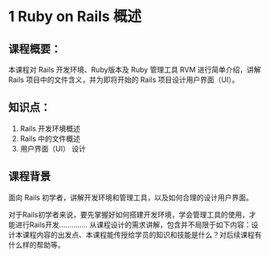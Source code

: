 # 1 Ruby on Rails 概述

## 课程概要：

本课程对 Rails 开发环境、Ruby版本及 Ruby 管理工具 RVM 进行简单介绍，讲解Rails 项目中的文件含义，并为即将开始的 Rails 项目设计用户界面（UI）。

## 知识点：

1. Rails 开发环境概述
2. Rails 中的文件概述
3. 用户界面（UI） 设计

## 课程背景

面向 Rails 初学者，讲解开发环境和管理工具，以及如何合理的设计用户界面。

对于Rails初学者来说，要先掌握好如何搭建开发环境，学会管理工具的使用，才能进行Rails开发..............
从课程设计的需求讲解，包含并不局限于如下内容：设计本课程内容的出发点、本课程能传授给学员的知识和技能是什么？对后续课程有什么样的帮助等。